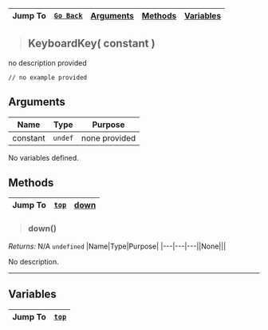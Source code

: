 |Jump To|[`Go Back`](Input-Handling-Index)|[Arguments](#arguments)|[Methods](#methods)|[Variables](#variables)|
|---|---|---|---|---|
>## KeyboardKey( constant )
no description provided
```GML
// no example provided
```
## Arguments
|Name|Type|Purpose|
|---|---|---|
|constant|`undef`|none provided|
No variables defined.
## Methods
|Jump To|[`top`](#)|[**down**](#down)|
|---|---|---|
> ### down()
*Returns:* N/A `undefined`
|Name|Type|Purpose|
|---|---|---||None|||

No description.
***

## Variables
|Jump To|[`top`](#)|
|---|---|
